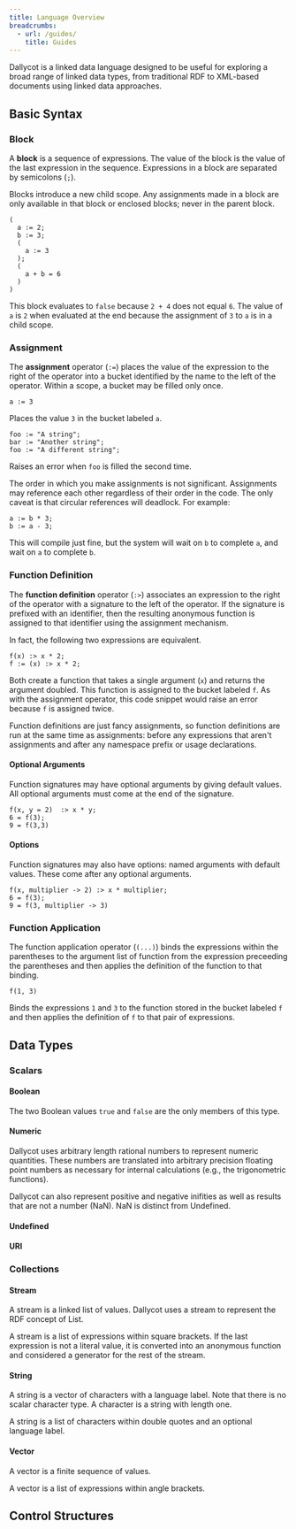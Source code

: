 ```yaml
---
title: Language Overview
breadcrumbs:
  - url: /guides/
    title: Guides
---
```


Dallycot is a linked data language designed to be useful for exploring a broad
range of linked data types, from traditional RDF to XML-based documents using
linked data approaches.

## Basic Syntax

### Block

A **block** is a sequence of expressions. The value of the block is the value of the last expression in the sequence. Expressions in a block are separated by semicolons (`;`).

Blocks introduce a new child scope. Any assignments made in a block are only available in that block or enclosed blocks; never in the parent block.

```
(
  a := 2;
  b := 3;
  (
    a := 3
  );
  (
    a + b = 6
  )
)
```

This block evaluates to `false` because `2 + 4` does not equal `6`. The value of `a` is `2` when evaluated at the end because the assignment of `3` to `a` is in a child scope.

### Assignment

The **assignment** operator (`:=`) places the value of the expression to the right of the operator into a bucket identified by the name to the left of the operator. Within a scope, a bucket may be filled only once.

```
a := 3
```

Places the value `3` in the bucket labeled `a`.

```
foo := "A string";
bar := "Another string";
foo := "A different string";
```

Raises an error when `foo` is filled the second time.

The order in which you make assignments is not significant. Assignments may reference each other regardless of their order in the code. The only caveat is that circular references will deadlock. For example:

```
a := b * 3;
b := a - 3;
```

This will compile just fine, but the system will wait on `b` to complete `a`, and wait on `a` to complete `b`.

### Function Definition

The **function definition** operator (`:>`) associates an expression to the right of the operator with a signature to the left of the operator. If the signature is prefixed with an identifier, then the resulting anonymous function is assigned to that identifier using the assignment mechanism.

In fact, the following two expressions are equivalent.

```
f(x) :> x * 2;
f := (x) :> x * 2;
```

Both create a function that takes a single argument (`x`) and returns the argument doubled. This function is assigned to the bucket labeled `f`. As with the assignment operator, this code snippet would raise an error because `f` is assigned twice.

Function definitions are just fancy assignments, so function definitions are run at the same time as assignments: before any expressions that aren't assignments and after any namespace prefix or usage declarations.

#### Optional Arguments

Function signatures may have optional arguments by giving default values. All optional arguments must come at the end of the signature.

```
f(x, y = 2)  :> x * y;
6 = f(3);
9 = f(3,3)
```

#### Options

Function signatures may also have options: named arguments with default values. These come after any optional arguments.

```
f(x, multiplier -> 2) :> x * multiplier;
6 = f(3);
9 = f(3, multiplier -> 3)
```

### Function Application

The function application operator (`(...)`) binds the expressions within the parentheses to the argument list of function from the expression preceeding the parentheses and then applies the definition of the function to that binding.

```
f(1, 3)
```

Binds the expressions `1` and `3` to the function stored in the bucket labeled `f` and then applies the definition of `f` to that pair of expressions.

## Data Types

### Scalars

#### Boolean

The two Boolean values `true` and `false` are the only members of this type.

#### Numeric

Dallycot uses arbitrary length rational numbers to represent numeric quantities. These numbers are translated into arbitrary precision floating point numbers as necessary for internal calculations (e.g., the trigonometric functions).

Dallycot can also represent positive and negative inifities as well as results that are not a number (NaN). NaN is distinct from Undefined.

#### Undefined

#### URI




### Collections

#### Stream

A stream is a linked list of values. Dallycot uses a stream to represent the RDF concept of List.

A stream is a list of expressions within square brackets. If the last expression is not a literal value, it is converted into an anonymous function and considered a generator for the rest of the stream.

#### String

A string is a vector of characters with a language label. Note that there is no scalar character type. A character is a string with length one.

A string is a list of characters within double quotes and an optional language label.

#### Vector

A vector is a finite sequence of values.

A vector is a list of expressions within angle brackets.

## Control Structures
